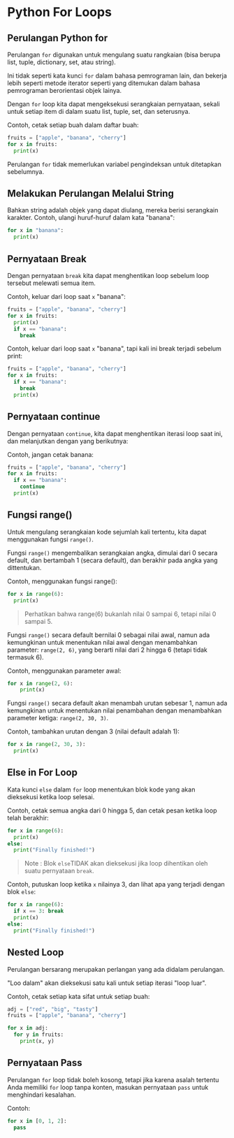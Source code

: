 # Python For Loops
## Perulangan Python for
Perulangan `for` digunakan untuk mengulang suatu rangkaian (bisa berupa list, tuple, dictionary, set, atau string).

Ini tidak seperti kata kunci `for` dalam bahasa pemrograman lain, dan bekerja lebih seperti metode iterator seperti yang ditemukan dalam bahasa pemrograman berorientasi objek lainya.

Dengan `for` loop kita dapat mengeksekusi serangkaian pernyataan, sekali untuk setiap item di dalam suatu list, tuple, set, dan seterusnya.

Contoh, cetak setiap buah dalam daftar buah:

```py
fruits = ["apple", "banana", "cherry"]
for x in fruits:
  print(x)
```

Perulangan `for` tidak memerlukan variabel pengindeksan untuk ditetapkan sebelumnya.
## Melakukan Perulangan Melalui String
Bahkan string adalah objek yang dapat diulang, mereka berisi serangkain karakter. Contoh, ulangi huruf-huruf dalam kata "banana":

```py
for x in "banana":
  print(x)
```

## Pernyataan Break
Dengan pernyataan `break` kita dapat menghentikan loop sebelum loop tersebut melewati semua item.

Contoh, keluar dari loop saat `x` "banana":

```py
fruits = ["apple", "banana", "cherry"]
for x in fruits:
  print(x)
  if x == "banana":
    break
```

Contoh, keluar dari loop saat `x` "banana", tapi kali ini break terjadi sebelum print:

```py
fruits = ["apple", "banana", "cherry"]
for x in fruits:
  if x == "banana":
    break
  print(x)
```

## Pernyataan continue
Dengan pernyataan `continue`, kita dapat menghentikan iterasi loop saat ini, dan melanjutkan dengan yang berikutnya:

Contoh, jangan cetak banana:

```py
fruits = ["apple", "banana", "cherry"]
for x in fruits:
  if x == "banana":
    continue
  print(x)
```

## Fungsi range()
Untuk mengulang serangkaian kode sejumlah kali tertentu, kita dapat menggunakan fungsi `range()`.

Fungsi `range()` mengembalikan serangkaian angka, dimulai dari 0 secara default, dan bertambah 1 (secara default), dan berakhir pada angka yang dittentukan.

Contoh, menggunakan fungsi range():

```py
for x in range(6):
  print(x)
```

> Perhatikan bahwa range(6) bukanlah nilai 0 sampai 6, tetapi nilai 0 sampai 5.

Fungsi `range()` secara default bernilai 0 sebagai nilai awal, namun ada kemungkinan untuk menentukan nilai awal dengan menambahkan parameter: `range(2, 6)`, yang berarti nilai dari 2 hingga 6 (tetapi tidak termasuk 6).

Contoh, menggunakan parameter awal:

```py
for x in range(2, 6):
	print(x)
```

Fungsi `range()` secara default akan menambah urutan sebesar 1, namun ada kemungkinan untuk menentukan nilai penambahan dengan menambahkan parameter ketiga: `range(2, 30, 3)`.

Contoh, tambahkan urutan dengan 3 (nilai default adalah 1):

```py
for x in range(2, 30, 3):
  print(x)
```

## Else in For Loop
Kata kunci `else` dalam `for` loop menentukan blok kode yang akan dieksekusi ketika loop selesai.

Contoh, cetak semua angka dari 0 hingga 5, dan cetak pesan ketika loop telah berakhir:

```py
for x in range(6):
  print(x)
else:
  print("Finally finished!")
```

> Note : Blok `else`TIDAK akan dieksekusi jika loop dihentikan oleh suatu pernyataan `break`.

Contoh, putuskan loop ketika `x` nilainya 3, dan lihat apa yang terjadi dengan blok `else`:

```py
for x in range(6):
  if x == 3: break
  print(x)
else:
  print("Finally finished!")
```

## Nested Loop
Perulangan bersarang merupakan perlangan yang ada didalam perulangan.

"Loo dalam" akan dieksekusi satu kali untuk setiap iterasi "loop luar".

Contoh, cetak setiap kata sifat untuk setiap buah:

```py
adj = ["red", "big", "tasty"]
fruits = ["apple", "banana", "cherry"]

for x in adj:
  for y in fruits:
    print(x, y)
```

## Pernyataan Pass
Perulangan `for` loop tidak boleh kosong, tetapi jika karena asalah tertentu Anda memiliki `for` loop tanpa konten, masukan pernyataan `pass` untuk menghindari kesalahan.

Contoh:

```py
for x in [0, 1, 2]:
  pass
```